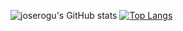 ![joserogu's GitHub stats](https://github-readme-stats.vercel.app/api?username=joserogu&show_icons=true&theme=radical) [![Top Langs](https://github-readme-stats.vercel.app/api/top-langs/?username=joserogu&layout=compact)](https://github.com/joserogu)



